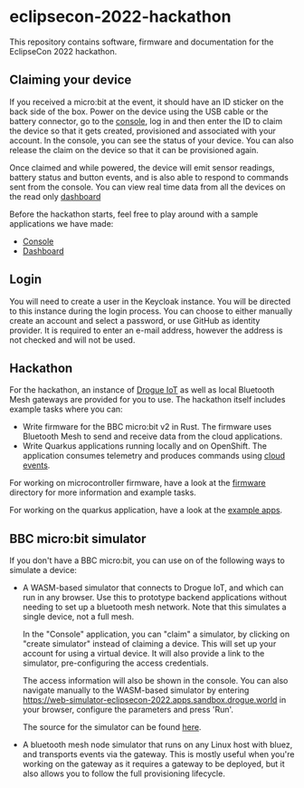 # eclipsecon-2022-hackathon

This repository contains software, firmware and documentation for the EclipseCon 2022 hackathon.

## Claiming your device

If you received a micro:bit at the event, it should have an ID sticker on the back side of the box. Power on the device using the USB cable or the battery connector, go to the [console](https://console-eclipsecon-2022.apps.sandbox.drogue.world/), log in and then enter the ID to claim the device so that it gets created, provisioned and associated with your account. In the console, you can see the status of your device. You can also release the claim on the device so that it can be provisioned again.

Once claimed and while powered, the device will emit sensor readings, battery status and button events, and is also able to respond to commands sent from the console. You can view real time data
from all the devices on the read only [dashboard](https://dashboard-eclipsecon-2022.apps.sandbox.drogue.world/)

Before the hackathon starts, feel free to play around with a sample applications we have made:

* [Console](https://github.com/Eclipse-IoT/eclipsecon-2022-hackathon/tree/main/console)
* [Dashboard](https://github.com/Eclipse-IoT/eclipsecon-2022-hackathon/tree/main/dashboard)

## Login

You will need to create a user in the Keycloak instance. You will be directed to this instance during the login process. You can choose to either manually create an account and select a password, or use GitHub as identity provider. It is required to enter an e-mail address, however the address is not checked and will not be used. 

## Hackathon

For the hackathon, an instance of [Drogue IoT](https://www.drogue.io) as well as local Bluetooth Mesh gateways are provided for you to use. The hackathon itself includes example tasks where you can:

* Write firmware for the BBC micro:bit v2 in Rust. The firmware uses Bluetooth Mesh to send and receive data from the cloud applications.
* Write Quarkus applications running locally and on OpenShift. The application consumes telemetry and produces commands using [cloud events](https://cloudevents.io/).

For working on microcontroller firmware, have a look at the [firmware](firmware/) directory for more information and example tasks.

For working on the quarkus application, have a look at the [example apps](example-apps/).

## BBC micro:bit simulator

If you don't have a BBC micro:bit, you can use on of the following ways to simulate a device:

* A WASM-based simulator that connects to Drogue IoT, and which can run in any browser. Use this to prototype backend applications without needing to set up a bluetooth mesh network. Note that this simulates a single device, not a full mesh.
  
  In the "Console" application, you can "claim" a simulator, by clicking on "create simulator" instead of claiming a device. This will set up your account for using a virtual device. It will also provide a link to the simulator, pre-configuring the access credentials.

  The access information will also be shown in the console. You can also navigate manually to the WASM-based simulator by entering https://web-simulator-eclipsecon-2022.apps.sandbox.drogue.world in your browser, configure the parameters and press 'Run'.

  The source for the simulator can be found [here](web-simulator/).

* A bluetooth mesh node simulator that runs on any Linux host with bluez, and transports events via the gateway. This is mostly useful when you're working on the gateway as it requires a gateway to be deployed, but it also allows you to follow the full provisioning lifecycle.

